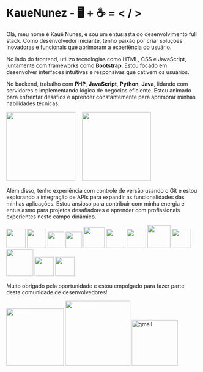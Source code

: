 <div id='apresentacao'>

<h1>KaueNunez - 🖥️ + ☕ = < / ></h1>

<p>
Olá, meu nome é Kauê Nunes, e sou um entusiasta do desenvolvimento full stack. Como desenvolvedor iniciante, tenho paixão por criar soluções inovadoras e funcionais que aprimoram a experiência do usuário.
</p>

<p>
No lado do frontend, utilizo tecnologias como HTML, CSS e JavaScript, juntamente com frameworks como <strong>Bootstrap</strong>. Estou focado em desenvolver interfaces intuitivas e responsivas que cativem os usuários.
</p>

<p>
No backend, trabalho com <strong>PHP</strong>, <strong>JavaScript</strong>, <strong>Python</strong>, <strong>Java</strong>, lidando com servidores e implementando lógica de negócios eficiente. Estou animado para enfrentar desafios e aprender constantemente para aprimorar minhas habilidades técnicas.
</p>

</div>
<div id='grafico'>

<img height="180em" src="https://github-readme-stats.vercel.app/api?username=KaueNunez&show_icons=true&theme=dracula">&emsp;
<img height="180em" src="https://github-readme-stats.vercel.app/api/top-langs/?username=KaueNunez&layout=donut&show_icons=true&theme=dracula">
</div>
<div id='apresentacao2'>
<p>
Além disso, tenho experiência com controle de versão usando o Git e estou explorando a integração de APIs para expandir as funcionalidades das minhas aplicações. Estou ansioso para contribuir com minha energia e entusiasmo para projetos desafiadores e aprender com profissionais experientes neste campo dinâmico.
</p>
</div>
<div id='skils'>
<img src="https://cdn.jsdelivr.net/gh/devicons/devicon/icons/html5/html5-original-wordmark.svg" width='50px'>
<img src="https://cdn.jsdelivr.net/gh/devicons/devicon/icons/css3/css3-original-wordmark.svg" width='50px'/>
<img src="https://cdn.jsdelivr.net/gh/devicons/devicon/icons/bootstrap/bootstrap-original-wordmark.svg" width='43px'/>
<img src="https://cdn.jsdelivr.net/gh/devicons/devicon/icons/javascript/javascript-original.svg" width='43px'/>
<img src="https://cdn.jsdelivr.net/gh/devicons/devicon/icons/java/java-original-wordmark.svg" width='55px' />
<img src="https://cdn.jsdelivr.net/gh/devicons/devicon/icons/php/php-original.svg" width='50px'/>
<img src="https://cdn.jsdelivr.net/gh/devicons/devicon/icons/python/python-original-wordmark.svg" width='50px'/>
<img src="https://cdn.jsdelivr.net/gh/devicons/devicon/icons/mysql/mysql-original-wordmark.svg" width='60px'/>
<img src="https://cdn.jsdelivr.net/gh/devicons/devicon/icons/postgresql/postgresql-original-wordmark.svg" width='50px'/>
<img src="https://cdn.jsdelivr.net/gh/devicons/devicon/icons/oracle/oracle-original.svg" width='70px' />
<img src="https://cdn.jsdelivr.net/gh/devicons/devicon/icons/git/git-original-wordmark.svg" width='50px'/>
<img src="https://cdn.jsdelivr.net/gh/devicons/devicon/icons/github/github-original-wordmark.svg" width='50px'/>
</div>

<div id='apresentacao3'>
<p>
Muito obrigado pela oportunidade e estou empolgado para fazer parte desta comunidade de desenvolvedores!
</p>
</div>

<div id='contatos'>

<a href="https://www.linkedin.com/in/kau%C3%AA-nunes-960b2b268/" style="color:white;"><img aling="center" alt="linkedin" src="https://img.shields.io/badge/LinkedIn-0077B5?style=for-the-badge&logo=linkedin&logoColor=white" width="150px"></a>
<a href="https://www.instagram.com/eukauenz/" style="color:white;"><img aling="center" alt="instagram" src="https://img.shields.io/badge/Instagram-E4405F?style=for-the-badge&logo=instagram&logoColor=white" width="170px"></a>
<a href="mailto:kauenunes1307@gmail.com"><img aling="center" alt="gmail" src="https://img.shields.io/badge/Gmail-D14836?style=for-the-badge&logo=gmail&logoColor=white" width="120px"></a>

</div>
